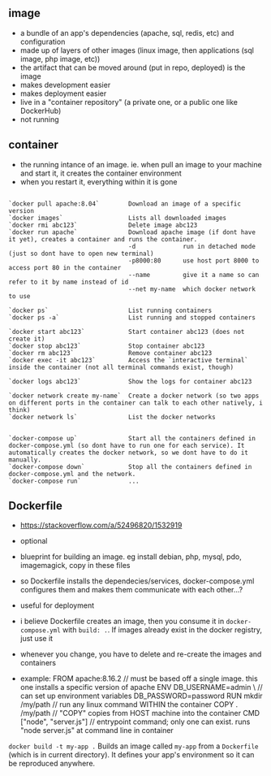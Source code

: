 ## image
  - a bundle of an app's dependencies (apache, sql, redis, etc) and configuration
  - made up of layers of other images (linux image, then applications (sql image, php image, etc))
  - the artifact that can be moved around (put in repo, deployed) is the image
  - makes development easier
  - makes deployment easier
  - live in a "container repository" (a private one, or a public one like DockerHub)
  - not running
  

## container
  - the running intance of an image. ie. when pull an image to your machine and start it, it creates the container environment
  - when you restart it, everything within it is gone

````

`docker pull apache:8.04`        Download an image of a specific version
`docker images`                  Lists all downloaded images
`docker rmi abc123`              Delete image abc123
`docker run apache`              Download apache image (if dont have it yet), creates a container and runs the container.
                                 -d             run in detached mode (just so dont have to open new terminal)
                                 -p8000:80      use host port 8000 to access port 80 in the container
                                 --name         give it a name so can refer to it by name instead of id
                                 --net my-name  which docker network to use

`docker ps`                      List running containers
`docker ps -a`                   List running and stopped containers

`docker start abc123`            Start container abc123 (does not create it)
`docker stop abc123`             Stop container abc123
`docker rm abc123`               Remove container abc123
`docker exec -it abc123`         Access the `interactive terminal` inside the container (not all terminal commands exist, though)

`docker logs abc123`             Show the logs for container abc123

`docker network create my-name`  Create a docker network (so two apps on different ports in the container can talk to each other natively, i think)
`docker network ls`              List the docker networks


`docker-compose up`              Start all the containers defined in docker-compose.yml (so dont have to run one for each service). It automatically creates the docker network, so we dont have to do it manually.
`docker-compose down`            Stop all the containers defined in docker-compose.yml and the network.
`docker-compose run`             ...

````

## Dockerfile
  - https://stackoverflow.com/a/52496820/1532919
  - optional
  - blueprint for building an image. eg install debian, php, mysql, pdo, imagemagick, copy in these files
  - so Dockerfile installs the dependecies/services, docker-compose.yml configures them and makes them communicate with each other...?
  - useful for deployment
  - i believe Dockerfile creates an image, then you consume it in `docker-compose.yml` with `build: .`. If images already exist in the docker registry, just use it
  - whenever you change, you have to delete and re-create the images and containers

  - example:
    FROM apache:8.16.2          // must be based off a single image. this one installs a specific version of apache
    ENV DB_USERNAME=admin \     // can set up environment variables
        DB_PASSWORD=password
    RUN mkdir /my/path          // run any linux command WITHIN the container
    COPY . /my/path             // "COPY" copies from HOST machine into the container
    CMD ["node", "server.js"]   // entrypoint command; only one can exist. runs "node server.js" at command line in container

`docker build -t my-app .`       Builds an image called `my-app` from a `Dockerfile` (which is in current directory).  It defines your app's environment so it can be reproduced anywhere.
